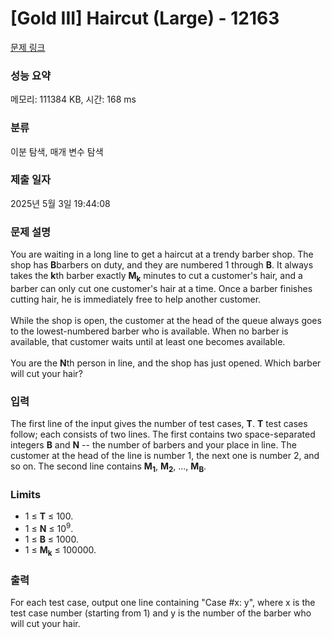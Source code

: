 # [Gold III] Haircut (Large) - 12163 

[문제 링크](https://www.acmicpc.net/problem/12163) 

### 성능 요약

메모리: 111384 KB, 시간: 168 ms

### 분류

이분 탐색, 매개 변수 탐색

### 제출 일자

2025년 5월 3일 19:44:08

### 문제 설명

<p>You are waiting in a long line to get a haircut at a trendy barber shop. The shop has <strong>B</strong>barbers on duty, and they are numbered 1 through <strong>B</strong>. It always takes the <strong>k</strong>th barber exactly <strong>M<sub>k</sub></strong> minutes to cut a customer's hair, and a barber can only cut one customer's hair at a time. Once a barber finishes cutting hair, he is immediately free to help another customer.<br>
<br>
While the shop is open, the customer at the head of the queue always goes to the lowest-numbered barber who is available. When no barber is available, that customer waits until at least one becomes available.<br>
<br>
You are the <strong>N</strong>th person in line, and the shop has just opened. Which barber will cut your hair?</p>

### 입력 

 <p>The first line of the input gives the number of test cases, <strong>T</strong>. <strong>T</strong> test cases follow; each consists of two lines. The first contains two space-separated integers <strong>B</strong> and <strong>N</strong> -- the number of barbers and your place in line. The customer at the head of the line is number 1, the next one is number 2, and so on. The second line contains <strong>M<sub>1</sub></strong>, <strong>M<sub>2</sub></strong>, ..., <strong>M<sub>B</sub></strong>.</p>

<div>
<h3>Limits</h3>

<ul>
	<li>1 ≤ <strong>T</strong> ≤ 100.</li>
	<li>1 ≤ <strong>N</strong> ≤ 10<sup>9</sup>.</li>
	<li>1 ≤ <strong>B</strong> ≤ 1000.</li>
	<li>1 ≤ <strong>M<sub>k</sub></strong> ≤ 100000.</li>
</ul>
</div>

### 출력 

 <p>For each test case, output one line containing "Case #x: y", where x is the test case number (starting from 1) and y is the number of the barber who will cut your hair.</p>

